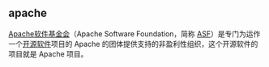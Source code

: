 ## apache

[Apache软件基金会](https://baike.baidu.com/item/Apache软件基金会/2912769?fromModule=lemma_inlink)（Apache Software Foundation，简称 [ASF](https://baike.baidu.com/item/ASF/3575171?fromModule=lemma_inlink)）是专门为运作一个[开源软件](https://baike.baidu.com/item/开源软件/8105369?fromModule=lemma_inlink)项目的 Apache 的团体提供支持的非盈利性组织，这个开源软件的项目就是 Apache 项目。